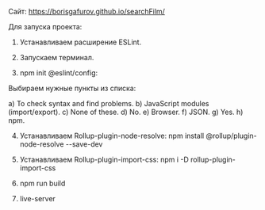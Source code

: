 Сайт: https://borisgafurov.github.io/searchFilm/

Для запуска проекта:

1. Устанавливаем расширение ESLint.

2. Запускаем терминал.

3. npm init @eslint/config:

Выбираем нужные пункты из списка:

a) To check syntax and find problems.
b) JavaScript modules (import/export).
c) None of these.
d) No.
e) Browser.
f) JSON.
g) Yes.
h) npm.

4. Устанавливаем Rollup-plugin-node-resolve:
npm install @rollup/plugin-node-resolve --save-dev

5. Устанавливаем Rollup-plugin-import-css:
npm i -D rollup-plugin-import-css

6. npm run build

7. live-server

